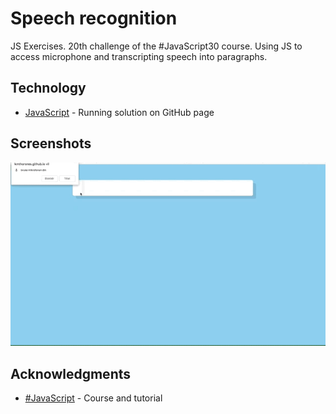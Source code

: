 # Speech recognition

JS Exercises. 20th challenge of the #JavaScript30 course.
Using JS to access microphone and transcripting speech into paragraphs. 

## Technology

* [JavaScript](https://kmthorsnes.github.io/20-native-speech-recognition/) - Running solution on GitHub page

## Screenshots
![Screenshot](https://github.com/kmthorsnes/20-native-speech-recognition/blob/master/screenshots/gif1.gif?raw=true "Optional title")

## Acknowledgments

* [#JavaScript](https://javascript30.com/) - Course and tutorial